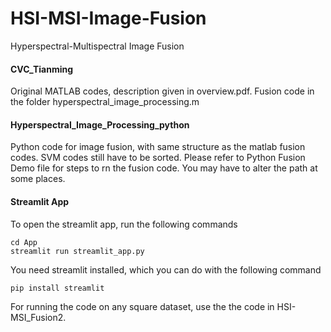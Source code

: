 # HSI-MSI-Image-Fusion
Hyperspectral-Multispectral Image Fusion

#### CVC_Tianming
Original MATLAB codes, description given in overview.pdf. Fusion code in the folder hyperspectral_image_processing.m

#### Hyperspectral_Image_Processing_python
Python code for image fusion, with same structure as the matlab fusion codes. SVM codes still have to be sorted. Please refer to Python Fusion Demo file for steps to rn the fusion code. You may have to alter the path at some places. 

#### Streamlit App
To open the streamlit app, run the following commands
```
cd App
streamlit run streamlit_app.py
```

You need streamlit installed, which you can do with the following command
```
pip install streamlit
```

For running the code on any square dataset, use the the code in HSI-MSI_Fusion2.